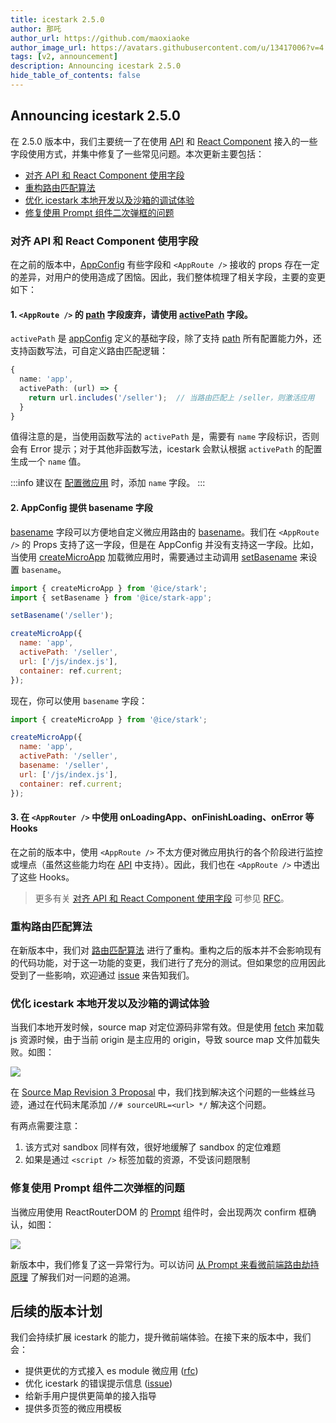 ```yaml
---
title: icestark 2.5.0
author: 那吒
author_url: https://github.com/maoxiaoke
author_image_url: https://avatars.githubusercontent.com/u/13417006?v=4
tags: [v2, announcement]
description: Announcing icestark 2.5.0
hide_table_of_contents: false
---
```


## Announcing icestark 2.5.0

在 2.5.0 版本中，我们主要统一了在使用 [API](/docs/api/ice-stark#核心-api) 和 [React Component](/docs/api/ice-stark#react-%E7%BB%84%E4%BB%B6) 接入的一些字段使用方式，并集中修复了一些常见问题。本次更新主要包括：

+ [对齐 API 和 React Component 使用字段](#对齐-api-和-react-component-使用字段)
+ [重构路由匹配算法](#重构路由匹配算法)
+ [优化 icestark 本地开发以及沙箱的调试体验](#优化-icestark-本地开发以及沙箱的调试体验)
+ [修复使用 Prompt 组件二次弹框的问题](#修复使用-prompt-组件二次弹框的问题)

<!--truncate-->

### 对齐 API 和 React Component 使用字段

在之前的版本中，[AppConfig](/docs/api/ice-stark#appconfig) 有些字段和 `<AppRoute />` 接收的 props 存在一定的差异，对用户的使用造成了困恼。因此，我们整体梳理了相关字段，主要的变更如下：

#### 1. `<AppRoute />` 的 [path](/docs/api/ice-stark#path) 字段废弃，请使用 [activePath](/docs/api/ice-stark#activepath) 字段。

`activePath` 是 [appConfig](/docs/api/ice-stark#appconfig) 定义的基础字段，除了支持 [path](docs/api/ice-stark#path) 所有配置能力外，还支持函数写法，可自定义路由匹配逻辑：

```ts
{
  name: 'app',
  activePath: (url) => {
    return url.includes('/seller');  // 当路由匹配上 /seller，则激活应用
  }
}
```

值得注意的是，当使用函数写法的 `activePath` 是，需要有 `name` 字段标识，否则会有 Error 提示；对于其他非函数写法，icestark 会默认根据 `activePath` 的配置生成一个 `name` 值。

:::info
建议在 [配置微应用](/docs/api/ice-stark#appconfig) 时，添加 `name` 字段。
:::

#### 2. AppConfig 提供 basename 字段

[basename](/docs/api/ice-stark#basename) 字段可以方便地自定义微应用路由的 [basename](https://reactrouter.com/web/api/BrowserRouter/basename-string)。我们在 `<AppRoute />` 的 Props 支持了这一字段，但是在 AppConfig 并没有支持这一字段。比如，当使用 [createMicroApp](/docs/api/ice-stark#createmicroapp) 加载微应用时，需要通过主动调用 [setBasename](/docs/api/ice-stark-app#getbasename) 来设置 `basename`。

```js
import { createMicroApp } from '@ice/stark';
import { setBasename } from '@ice/stark-app';

setBasename('/seller');

createMicroApp({
  name: 'app',
  activePath: '/seller',
  url: ['/js/index.js'],
  container: ref.current;
});
```

现在，你可以使用 `basename` 字段：

```js
import { createMicroApp } from '@ice/stark';

createMicroApp({
  name: 'app',
  activePath: '/seller',
  basename: '/seller',
  url: ['/js/index.js'],
  container: ref.current;
});
```

#### 3. 在 `<AppRouter />` 中使用 onLoadingApp、onFinishLoading、onError 等 Hooks

在之前的版本中，使用 `<AppRoute />` 不太方便对微应用执行的各个阶段进行监控或埋点（虽然这些能力均在 [API](docs/api/ice-stark#start) 中支持）。因此，我们也在 `<AppRoute />` 中透出了这些 Hooks。

> 更多有关 [对齐 API 和 React Component 使用字段](#对齐-api-和-react-component-使用字段) 可参见 [RFC](https://github.com/ice-lab/icestark/issues/299)。


### 重构路由匹配算法

在新版本中，我们对 [路由匹配算法](https://github.com/ice-lab/icestark/blob/release/2.5.0/src/util/checkActive.ts) 进行了重构。重构之后的版本并不会影响现有的代码功能，对于这一功能的变更，我们进行了充分的测试。但如果您的应用因此受到了一些影响，欢迎通过 [issue](https://github.com/ice-lab/icestark/issues) 来告知我们。

### 优化 icestark 本地开发以及沙箱的调试体验

当我们本地开发时候，source map 对定位源码非常有效。但是使用 [fetch](http://localhost:3000/docs/api/wrapper/#loadscriptmode) 来加载 js 资源时候，由于当前 origin 是主应用的 origin，导致 source map 文件加载失败。如图：

![](https://img.alicdn.com/imgextra/i3/O1CN01Fzwbb31LpQb0uqoHy_!!6000000001348-0-tps-2996-396.jpg)

在 [Source Map Revision 3 Proposal](https://docs.google.com/document/u/0/d/1U1RGAehQwRypUTovF1KRlpiOFze0b-_2gc6fAH0KY0k/mobilebasic) 中，我们找到解决这个问题的一些蛛丝马迹，通过在代码末尾添加 `//# sourceURL=<url> */` 解决这个问题。

有两点需要注意：

1. 该方式对 sandbox 同样有效，很好地缓解了 sandbox 的定位难题
2. 如果是通过 `<script />` 标签加载的资源，不受该问题限制

### 修复使用 Prompt 组件二次弹框的问题

当微应用使用 ReactRouterDOM 的 [Prompt](https://reactrouter.com/core/api/Prompt) 组件时，会出现两次 confirm 框确认，如图：

![](https://img.alicdn.com/imgextra/i2/O1CN01LRBZex1KyIeJBcoOP_!!6000000001232-1-tps-1694-546.gif)

新版本中，我们修复了这一异常行为。可以访问 [从 Prompt 来看微前端路由劫持原理](https://zhuanlan.zhihu.com/p/394624654) 了解我们对一问题的追溯。


## 后续的版本计划

我们会持续扩展 icestark 的能力，提升微前端体验。在接下来的版本中，我们会：

+ 提供更优的方式接入 es module 微应用 ([rfc](https://github.com/ice-lab/icestark/issues/346))
+ 优化 icestark 的错误提示信息 ([issue](https://github.com/ice-lab/icestark/issues/308))
+ 给新手用户提供更简单的接入指导
+ 提供多页签的微应用模板
